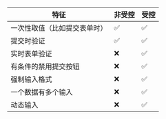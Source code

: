 
特征	|非受控|	受控
-|-|-
一次性取值（比如提交表单时）|	✅|	✅
提交时验证|	✅	|✅
实时表单验证|	❌|	✅
有条件的禁用提交按钮|	❌|	✅
强制输入格式|	❌|	✅
一个数据有多个输入	|❌|	✅
动态输入|	❌|	✅